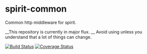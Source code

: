 # spirit-common

Common http middleware for spirit.

__This repository is currently in major flux. __ Avoid using unless you understand that a lot of things can change.


[![Build Status](https://travis-ci.org/spirit-js/spirit-common.svg?branch=master)](https://travis-ci.org/spirit-js/spirit-common)
[![Coverage Status](https://coveralls.io/repos/github/spirit-js/spirit-common/badge.svg?branch=master)](https://coveralls.io/github/spirit-js/spirit-common?branch=master)


